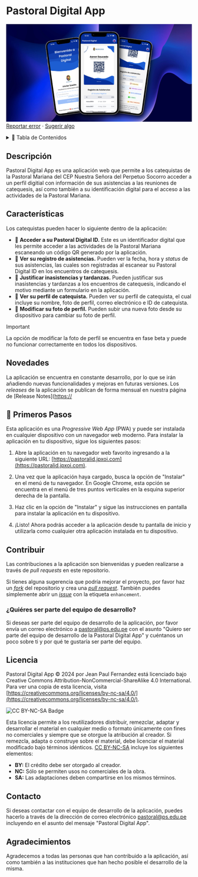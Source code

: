 # Pastoral Digital App

![Pastoral Digital App](/app/opengraph-image.jpeg)
[Reportar error](https://github.com/jpxoi/pastoral-digital-app/issues) · [Sugerir algo](https://github.com/jpxoi/pastoral-digital-app/issues)

<details>

<summary>📖 Tabla de Contenidos</summary>

- [Descripción](#descripción)
- [Características](#características)
- [Novedades](#novedades)
- [Primeros Pasos](#-primeros-pasos)
- [Contribuir](#contribuir)
- [Licencia](#licencia)
- [Contacto](#contacto)
- [Agradecimientos](#agradecimientos)

</details>

## Descripción

Pastoral Digital App es una aplicación web que permite a los catequistas de la Pastoral Mariana del CEP Nuestra Señora del Perpetuo Socorro acceder a un perfil digitial con información de sus asistencias a las reuniones de catequesis, así como también a su identificación digital para el acceso a las actividades de la Pastoral Mariana.

## Características

Los catequistas pueden hacer lo siguiente dentro de la aplicación:

- 📲 **Acceder a su Pastoral Digital ID.** Este es un identificador digital que les permite acceder a las actividades de la Pastoral Mariana escaneando un código QR generado por la aplicación.
- 📅 **Ver su registro de asistencias.** Pueden ver la fecha, hora y *status* de sus asistencias, las cuales son registradas al escanear su Pastoral Digital ID en los encuentros de catequesis.
- 📝 **Justificar inasistencias y tardanzas.** Pueden justificar sus inasistencias y tardanzas a los encuentros de catequesis, indicando el motivo mediante un formulario en la aplicación.
- 👤 **Ver su perfil de catequista.** Pueden ver su perfil de catequista, el cual incluye su nombre, foto de perfil, correo electrónico e ID de catequista.
- 📸 **Modificar su foto de perfil.** Pueden subir una nueva foto desde su dispositivo para cambiar su foto de perfil.

> [!IMPORTANT]
> La opción de modificar la foto de perfil se encuentra en fase beta y puede no funcionar correctamente en todos los dispositivos.

## Novedades

La aplicación se encuentra en constante desarrollo, por lo que se irán añadiendo nuevas funcionalidades y mejoras en futuras versiones. Los *releases* de la aplicación se publican de forma mensual en nuestra página de [Release Notes]([https://](https://jpxoi.notion.site/Pastoral-Digital-Release-Notes-292bc69d40434537996829014d6e6cb2)

## 🚀 Primeros Pasos

Esta aplicación es una *Progressive Web App* (PWA) y puede ser instalada en cualquier dispositivo con un navegador web moderno. Para instalar la aplicación en tu dispositivo, sigue los siguientes pasos:

1. Abre la aplicación en tu navegador web favorito ingresando a la siguiente URL: [https://pastoralid.jpxoi.com](https://pastoralid.jpxoi.com).

2. Una vez que la aplicación haya cargado, busca la opción de "Instalar" en el menú de tu navegador. En Google Chrome, esta opción se encuentra en el menú de tres puntos verticales en la esquina superior derecha de la pantalla.

3. Haz clic en la opción de "Instalar" y sigue las instrucciones en pantalla para instalar la aplicación en tu dispositivo.

4. ¡Listo! Ahora podrás acceder a la aplicación desde tu pantalla de inicio y utilizarla como cualquier otra aplicación instalada en tu dispositivo.

## Contribuir

Las contribuciones a la aplicación son bienvenidas y pueden realizarse a través de *pull requests* en este repositorio.

Si tienes alguna sugerencia que podría mejorar el proyecto, por favor haz un [*fork*](https://github.com/jpxoi/pastoral-digital-app/fork) del repositorio y crea una [*pull request*](https://github.com/jpxoi/pastoral-digital-app/pulls). También puedes simplemente abrir un [*issue*](https://github.com/jpxoi/pastoral-digital-app/issues) con la etiqueta `enhancement`.

### ¿Quiéres ser parte del equipo de desarrollo?

Si deseas ser parte del equipo de desarrollo de la aplicación, por favor envía un correo electrónico a [pastoral@ps.edu.pe](mailto:pastoral@ps.edu.pe) con el asunto "Quiero ser parte del equipo de desarrollo de la Pastoral Digital App" y cuéntanos un poco sobre ti y por qué te gustaría ser parte del equipo.

## Licencia

Pastoral Digital App © 2024 por Jean Paul Fernandez está licenciado bajo Creative Commons Attribution-NonCommercial-ShareAlike 4.0 International. Para ver una copia de esta licencia, visita [https://creativecommons.org/licenses/by-nc-sa/4.0/](https://creativecommons.org/licenses/by-nc-sa/4.0/).

![CC BY-NC-SA Badge](https://licensebuttons.net/l/by-nc-sa/4.0/88x31.png)

Esta licencia permite a los reutilizadores distribuir, remezclar, adaptar y desarrollar el material en cualquier medio o formato únicamente con fines no comerciales y siempre que se otorgue la atribución al creador. Si remezcla, adapta o construye sobre el material, debe licenciar el material modificado bajo términos idénticos. [CC BY-NC-SA](https://creativecommons.org/licenses/by-nc-sa/4.0/) incluye los siguientes elementos:

- **BY:** El crédito debe ser otorgado al creador.
- **NC:** Sólo se permiten usos no comerciales de la obra.
- **SA:** Las adaptaciones deben compartirse en los mismos términos.

## Contacto

Si deseas contactar con el equipo de desarrollo de la aplicación, puedes hacerlo a través de la dirección de correo electrónico [pastoral@ps.edu.pe](mailto:pastoral@ps.edu.pe) incluyendo en el asunto del mensaje "Pastoral Digital App".

## Agradecimientos

Agradecemos a todas las personas que han contribuido a la aplicación, así como también a las instituciones que han hecho posible el desarrollo de la misma.
